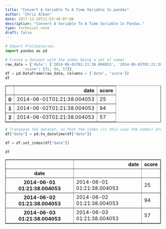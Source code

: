 ```yaml
---
title: "Convert A Variable To A Time Variable In pandas"
author: "Chris Albon"
date: 2017-12-20T11:53:49-07:00
description: "Convert A Variable To A Time Variable In Pandas."
type: technical_note
draft: false
---
```


```python
# Import Preliminaries
import pandas as pd
```


```python
# Create a dataset with the index being a set of names
raw_data = {'date': ['2014-06-01T01:21:38.004053', '2014-06-02T01:21:38.004053', '2014-06-03T01:21:38.004053'],
        'score': [25, 94, 57]}
df = pd.DataFrame(raw_data, columns = ['date', 'score'])
df
```




<div>
<table border="1" class="dataframe">
  <thead>
    <tr style="text-align: right;">
      <th></th>
      <th>date</th>
      <th>score</th>
    </tr>
  </thead>
  <tbody>
    <tr>
      <th>0</th>
      <td>2014-06-01T01:21:38.004053</td>
      <td>25</td>
    </tr>
    <tr>
      <th>1</th>
      <td>2014-06-02T01:21:38.004053</td>
      <td>94</td>
    </tr>
    <tr>
      <th>2</th>
      <td>2014-06-03T01:21:38.004053</td>
      <td>57</td>
    </tr>
  </tbody>
</table>
</div>




```python
# Transpose the dataset, so that the index (in this case the names) are columns
df["date"] = pd.to_datetime(df["date"])
```


```python
df = df.set_index(df["date"])
```


```python
df
```




<div>
<table border="1" class="dataframe">
  <thead>
    <tr style="text-align: right;">
      <th></th>
      <th>date</th>
      <th>score</th>
    </tr>
    <tr>
      <th>date</th>
      <th></th>
      <th></th>
    </tr>
  </thead>
  <tbody>
    <tr>
      <th>2014-06-01 01:21:38.004053</th>
      <td>2014-06-01 01:21:38.004053</td>
      <td>25</td>
    </tr>
    <tr>
      <th>2014-06-02 01:21:38.004053</th>
      <td>2014-06-02 01:21:38.004053</td>
      <td>94</td>
    </tr>
    <tr>
      <th>2014-06-03 01:21:38.004053</th>
      <td>2014-06-03 01:21:38.004053</td>
      <td>57</td>
    </tr>
  </tbody>
</table>
</div>


